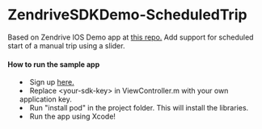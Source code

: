 # ZendriveSDKDemo-ScheduledTrip
Based on Zendrive IOS Demo app at <a href=https://github.com/zendrive/zendrive-sdk-ios-sample>this repo.</a>
Add support for scheduled start of a manual trip using a slider. 

<h4>How to run the sample app</h4>
<ul style="list-style-position: inside">
<li> Sign up <a href="http://developers.zendrive.com/signup">here.</a></li>
<li> Replace &lt;your-sdk-key&gt; in ViewController.m with your own application key.</li>
<li> Run "install pod" in the project folder. This will install the libraries.</li>
<li> Run the app using Xcode!</li>
</ul>
